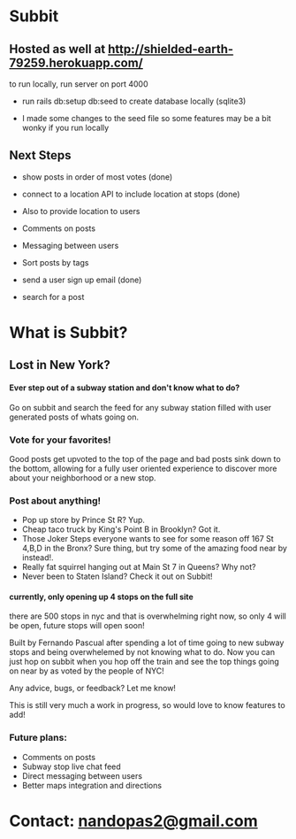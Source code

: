 # Subbit
## Hosted as well at http://shielded-earth-79259.herokuapp.com/

to run locally, run server on port 4000

* run rails db:setup db:seed to create database locally (sqlite3)

* I made some changes to the seed file so some features may be a bit wonky if you run locally


## Next Steps

* show posts in order of most votes (done)

* connect to a location API to include location at stops (done)

* Also to provide location to users

* Comments on posts

* Messaging between users

* Sort posts by tags

* send a user sign up email (done)

* search for a post

# What is Subbit?

## Lost in New York?

#### Ever step out of a subway station and don't know what to do?
Go on subbit and search the feed for any subway station filled with user generated posts of whats going on. 

### Vote for your favorites!
Good posts get upvoted to the top of the page and bad posts sink down to the bottom, allowing for a fully user oriented experience to discover more about your neighborhood or a new stop.

### Post about anything!
* Pop up store by Prince St R? Yup.
* Cheap taco truck by King's Point B in Brooklyn? Got it.
* Those Joker Steps everyone wants to see for some reason off 167 St 4,B,D in the Bronx? Sure thing, but try some of the amazing food near by instead!.
* Really fat squirrel hanging out at Main St 7 in Queens? Why not?
* Never been to Staten Island? Check it out on Subbit!

#### currently, only opening up 4 stops on the full site 
there are 500 stops in nyc and that is overwhelming right now, so only 4 will be open, future stops will open soon!

Built by Fernando Pascual after spending a lot of time going to new subway stops and being overwhelemed by not knowing what to do. Now you can just hop on subbit when you hop off the train and see the top things going on near by as voted by the people of NYC!

Any advice, bugs, or feedback? Let me know!

This is still very much a work in progress, so would love to know features to add!

### Future plans:
* Comments on posts
* Subway stop live chat feed
* Direct messaging between users
* Better maps integration and directions
# Contact: nandopas2@gmail.com
